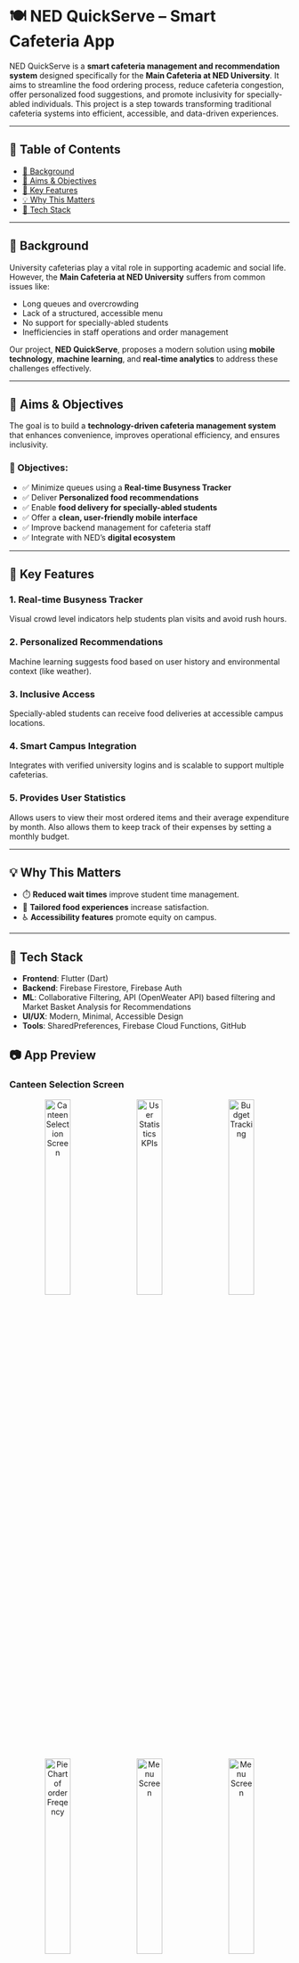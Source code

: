 # 🍽️ NED QuickServe – Smart Cafeteria App

NED QuickServe is a **smart cafeteria management and recommendation system** designed specifically for the **Main Cafeteria at NED University**. It aims to streamline the food ordering process, reduce cafeteria congestion, offer personalized food suggestions, and promote inclusivity for specially-abled individuals. This project is a step towards transforming traditional cafeteria systems into efficient, accessible, and data-driven experiences.

---

## 📌 Table of Contents

- [📖 Background](#-background)
- [🎯 Aims & Objectives](#-aims--objectives)
- [🚀 Key Features](#-key-features)
- [💡 Why This Matters](#-why-this-matters)
- [📱 Tech Stack](#-tech-stack)
---

## 📖 Background

University cafeterias play a vital role in supporting academic and social life. However, the **Main Cafeteria at NED University** suffers from common issues like:

- Long queues and overcrowding
- Lack of a structured, accessible menu
- No support for specially-abled students
- Inefficiencies in staff operations and order management

Our project, **NED QuickServe**, proposes a modern solution using **mobile technology**, **machine learning**, and **real-time analytics** to address these challenges effectively.

---

## 🎯 Aims & Objectives

The goal is to build a **technology-driven cafeteria management system** that enhances convenience, improves operational efficiency, and ensures inclusivity. 

### 🎯 Objectives:

- ✅ Minimize queues using a **Real-time Busyness Tracker**
- ✅ Deliver **Personalized food recommendations**
- ✅ Enable **food delivery for specially-abled students**
- ✅ Offer a **clean, user-friendly mobile interface**
- ✅ Improve backend management for cafeteria staff
- ✅ Integrate with NED’s **digital ecosystem**

---

## 🚀 Key Features

### 1. Real-time Busyness Tracker
Visual crowd level indicators help students plan visits and avoid rush hours.

### 2. Personalized Recommendations
Machine learning suggests food based on user history and environmental context (like weather).

### 3. Inclusive Access
Specially-abled students can receive food deliveries at accessible campus locations.

### 4. Smart Campus Integration
Integrates with verified university logins and is scalable to support multiple cafeterias.

### 5. Provides User Statistics
Allows users to view their most ordered items and their average expenditure by month. Also allows them to keep track of their expenses by setting a monthly budget.

---

## 💡 Why This Matters

- ⏱️ **Reduced wait times** improve student time management.
- 🍱 **Tailored food experiences** increase satisfaction.
- ♿ **Accessibility features** promote equity on campus.
---

## 📱 Tech Stack

- **Frontend**: Flutter (Dart)
- **Backend**: Firebase Firestore, Firebase Auth
- **ML**: Collaborative Filtering, API (OpenWeater API) based filtering and Market Basket Analysis for Recommendations
- **UI/UX**: Modern, Minimal, Accessible Design
- **Tools**: SharedPreferences, Firebase Cloud Functions, GitHub

## 📷 App Preview
### Canteen Selection Screen
<p align="center">
  <img src="https://github.com/user-attachments/assets/2b360a26-c2d1-460e-afc5-81991ba4c6c2" alt="Canteen Selection Screen" width="30%" style="margin-right: 10px;"/>
  <img src="https://github.com/user-attachments/assets/bc08ae2e-dc83-4b81-8108-e3d80ca2536c" alt="User Statistics KPIs" width="30%" style="margin-right: 10px;"/>
  <img src="https://github.com/user-attachments/assets/57c2d052-1493-4983-970a-127d79edab03" alt="Budget Tracking" width="30%"/>
</p>
<p align="center">
  <img src="https://github.com/user-attachments/assets/ed743414-73b7-4254-80cc-add13ec109be" alt="Pie Chart of order Freqency" width="30%" style="margin-right: 10px;"/>
  <img src="https://github.com/user-attachments/assets/c674bedb-b0a0-4e04-9885-a0db43a82f41" alt="Menu Screen" width="30%" style="margin-right: 10px;"/>
  <img src="https://github.com/user-attachments/assets/a8cbcb88-ae3b-4c97-95c4-3d216402cb11" alt="Menu Screen" width="30%"/>
</p>
<p align="center">
  <img src="https://github.com/user-attachments/assets/bae0920b-e875-4792-b631-90d4b432afdf" width="30%" style="margin-right: 10px;"/>
  <img src="https://github.com/user-attachments/assets/e3fd1c1a-00cc-4a75-8663-2b8d3ca844c4" width="30%" style="margin-right: 10px;"/>
  <img src="https://github.com/user-attachments/assets/8b0fd7ac-ec2e-4449-8728-77362ef09db4" width="30%"/>
</p>
<p align="center">
  <img src="https://github.com/user-attachments/assets/7a3d82f8-9f0d-4bf8-b107-a3098293de57" width="30%" style="margin-right: 10px;"/>
</p>





